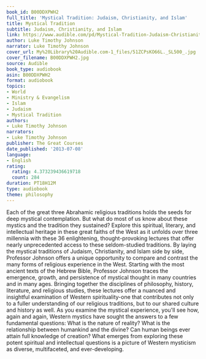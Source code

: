 ```yaml
---
book_id: B00DDXPWH2
full_title: 'Mystical Tradition: Judaism, Christianity, and Islam'
title: Mystical Tradition
subtitle: Judaism, Christianity, and Islam
link: https://www.audible.com/pd/Mystical-Tradition-Judaism-Christianity-and-Islam-Audiobook/B00DDXPWH2
author: Luke Timothy Johnson
narrator: Luke Timothy Johnson
cover_url: My%20Library%20Audible.com-1_files/51ZCPsKO66L._SL500_.jpg
cover_filename: B00DDXPWH2.jpg
source: Audible
book_type: audiobook
asin: B00DDXPWH2
format: audiobook
topics:
- World
- Ministry & Evangelism
- Islam
- Judaism
- Mystical Tradition
authors:
- Luke Timothy Johnson
narrators:
- Luke Timothy Johnson
publisher: The Great Courses
date_published: '2013-07-08'
language:
- English
rating:
  rating: 4.373239436619718
  count: 284
duration: PT18H12M
type: audiobook
theme: philosophy
---
```

Each of the great three Abrahamic religious traditions holds the seeds for deep mystical contemplation. But what do most of us know about these mystics and the tradition they sustained? Explore this spiritual, literary, and intellectual heritage in these great faiths of the West as it unfolds over three millennia with these 36 enlightening, thought-provoking lectures that offer nearly unprecedented access to these seldom-studied traditions. By laying the mystical traditions of Judaism, Christianity, and Islam side by side, Professor Johnson offers a unique opportunity to compare and contrast the many forms of religious experience in the West. Starting with the most ancient texts of the Hebrew Bible, Professor Johnson traces the emergence, growth, and persistence of mystical thought in many countries and in many ages. Bringing together the disciplines of philosophy, history, literature, and religious studies, these lectures offer a nuanced and insightful examination of Western spirituality-one that contributes not only to a fuller understanding of our religious traditions, but to our shared culture and history as well.
As you examine the mystical experience, you'll see how, again and again, Western mystics have sought the answers to a few fundamental questions: What is the nature of reality? What is the relationship between humankind and the divine? Can human beings ever attain full knowledge of creation? What emerges from exploring these potent spiritual and intellectual questions is a picture of Western mysticism as diverse, multifaceted, and ever-developing.

